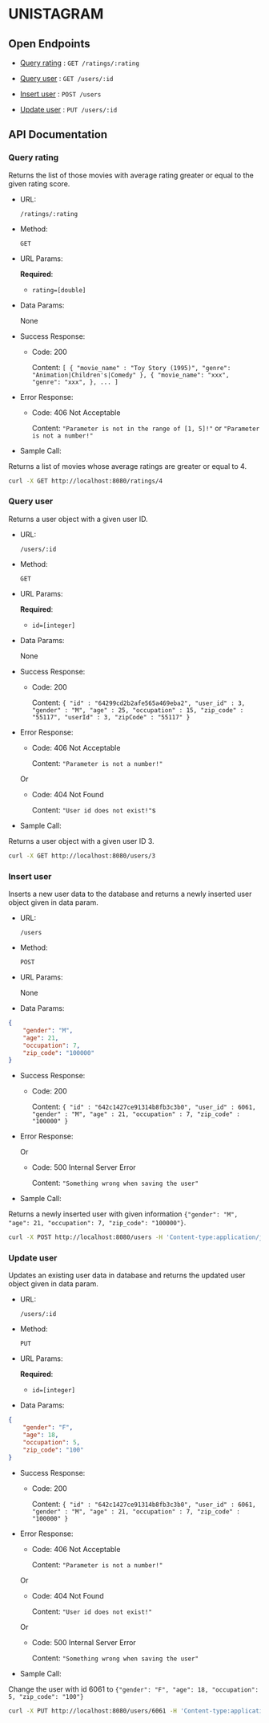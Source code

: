 # UNISTAGRAM

## Open Endpoints

* [Query rating](#query-rating) : `GET /ratings/:rating`

* [Query user](#query-user) : `GET /users/:id`

* [Insert user](#insert-user) : `POST /users`

* [Update user](#update-user) : `PUT /users/:id`

## API Documentation

### Query rating
Returns the list of those movies with average rating greater or equal to the given rating score.

* URL:

    `/ratings/:rating`

* Method:

    `GET`

* URL Params:

    **Required**:
    - `rating=[double]`

* Data Params:

    None

* Success Response:

    - Code: 200

        Content: 
`[
{
  "movie_name" : "Toy Story (1995)",
  "genre": "Animation|Children's|Comedy"
},
{
    "movie_name": "xxx",
    "genre": "xxx",
},
...
]
`

* Error Response:

    - Code: 406 Not Acceptable

        Content: `"Parameter is not in the range of [1, 5]!"` or `"Parameter is not a number!"`

* Sample Call:

Returns a list of movies whose average ratings are greater or equal to 4.
```bash
curl -X GET http://localhost:8080/ratings/4
```

### Query user
Returns a user object with a given user ID.

* URL:

    `/users/:id`

* Method:

    `GET`

* URL Params:

    **Required**:
    - `id=[integer]`

* Data Params:

    None

* Success Response:

    - Code: 200

        Content: 
`
{
  "id" : "64299cd2b2afe565a469eba2",
  "user_id" : 3,
  "gender" : "M",
  "age" : 25,
  "occupation" : 15,
  "zip_code" : "55117",
  "userId" : 3,
  "zipCode" : "55117"
}
`

* Error Response:

    - Code: 406 Not Acceptable

        Content: `"Parameter is not a number!"`

    Or

    - Code: 404 Not Found

        Content: `"User id does not exist!"`s


* Sample Call:

Returns a user object with a given user ID 3. 
```bash
curl -X GET http://localhost:8080/users/3
```

### Insert user
Inserts a new user data to the database and returns a newly inserted user object given in data param.

* URL:

    `/users`

* Method:

    `POST`

* URL Params:

    None

* Data Params:

```json
{
    "gender": "M", 
    "age": 21, 
    "occupation": 7, 
    "zip_code": "100000"
}
```

* Success Response:

    - Code: 200

        Content: 
`
{
  "id" : "642c1427ce91314b8fb3c3b0",
  "user_id" : 6061,
  "gender" : "M",
  "age" : 21,
  "occupation" : 7,
  "zip_code" : "100000"
}
`

* Error Response:

    Or

    - Code: 500 Internal Server Error

        Content: `"Something wrong when saving the user"`


* Sample Call:

Returns a newly inserted user with given information `{"gender": "M", "age": 21, "occupation": 7, "zip_code": "100000"}`.
```bash
curl -X POST http://localhost:8080/users -H 'Content-type:application/json' -d '{"gender": "M", "age": 21, "occupation": 7, "zip_code": "100000"}'
```

### Update user
Updates an existing user data in database and returns the updated user object given in data param.

* URL:

    `/users/:id`

* Method:

    `PUT`

* URL Params:

    **Required**:
    - `id=[integer]`

* Data Params:

```json
{
    "gender": "F", 
    "age": 18, 
    "occupation": 5, 
    "zip_code": "100"
}
```

* Success Response:

    - Code: 200

        Content: 
`
{
  "id" : "642c1427ce91314b8fb3c3b0",
  "user_id" : 6061,
  "gender" : "M",
  "age" : 21,
  "occupation" : 7,
  "zip_code" : "100000"
}
`

* Error Response:

    - Code: 406 Not Acceptable

        Content: `"Parameter is not a number!"`

    Or

    - Code: 404 Not Found

        Content: `"User id does not exist!"`

    Or

    - Code: 500 Internal Server Error

        Content: `"Something wrong when saving the user"`


* Sample Call:

Change the user with id 6061 to `{"gender": "F", "age": 18, "occupation": 5, "zip_code": "100"}`
```bash
curl -X PUT http://localhost:8080/users/6061 -H 'Content-type:application/json' -d '{"gender": "F", "age": 18, "occupation": 5, "zip_code": "100"}'
```
